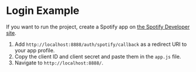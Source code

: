 # Login Example

If you want to run the project, create a Spotify app on [the Spotify Developer site](https://developer.spotify.com/dashboard/).

1.  Add `http://localhost:8888/auth/spotify/callback` as a redirect URI to your app profile.
2.  Copy the client ID and client secret and paste them in the `app.js` file.
3.  Navigate to `http://localhost:8888/`.
